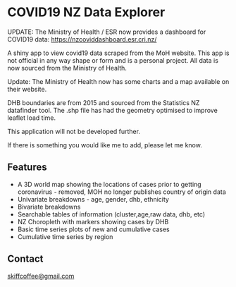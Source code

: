 # COVID19 NZ Data Explorer

UPDATE: The Ministry of Health / ESR now provides a dashboard for COVID19 data:
https://nzcoviddashboard.esr.cri.nz/

A shiny app to view covid19 data scraped from the MoH website. This app is not official in any way shape or form and is a personal project. All data is now sourced from the Ministry of Health.

Update: The Ministry of Health now has some charts and a map available on their website.

DHB boundaries are from 2015 and sourced from the Statistics NZ datafinder tool. The .shp file has had the geometry optimised to improve leaflet load time.

This application will not be developed further. 

If there is something you would like me to add, please let me know.

## Features

* A 3D world map showing the locations of cases prior to getting coronavirus - removed, MOH no longer publishes country of origin data
* Univariate breakdowns - age, gender, dhb, ethnicity
* Bivariate breakdowns
* Searchable tables of information (cluster,age,raw data, dhb, etc)
* NZ Choropleth with markers showing cases by DHB
* Basic time series plots of new and cumulative cases
* Cumulative time series by region

## Contact

skiffcoffee@gmail.com

